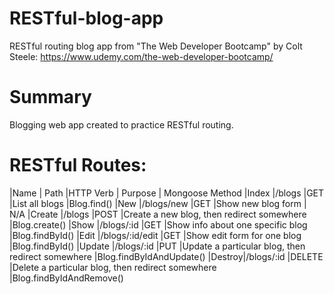 # RESTful-blog-app

RESTful routing blog app from "The Web Developer Bootcamp" by Colt Steele: https://www.udemy.com/the-web-developer-bootcamp/

# Summary

Blogging web app created to practice RESTful routing.

# RESTful Routes:

|Name | Path |HTTP Verb | Purpose | Mongoose Method
|Index |/blogs |GET |List all blogs |Blog.find()
|New |/blogs/new |GET |Show new blog form | N/A
|Create |/blogs |POST |Create a new blog, then redirect somewhere |Blog.create()
|Show |/blogs/:id |GET |Show info about one specific blog |Blog.findById()
|Edit |/blogs/:id/edit |GET |Show edit form for one blog |Blog.findById()
|Update |/blogs/:id |PUT |Update a particular blog, then redirect somewhere |Blog.findByIdAndUpdate()
|Destroy|/blogs/:id |DELETE |Delete a particular blog, then redirect somewhere |Blog.findByIdAndRemove()
